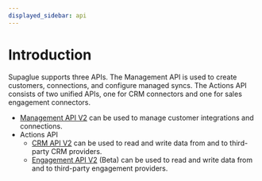 ```yaml
---
displayed_sidebar: api
---
```


# Introduction

Supaglue supports three APIs. The Management API is used to create customers, connections, and configure managed syncs. The Actions API consists of two unified APIs, one for CRM connectors and one for sales engagement connectors.

- [Management API V2](v2/mgmt/supaglue-management-api) can be used to manage customer integrations and connections.
- Actions API
    - [CRM API V2](v2/mgmt/crm/supaglue-crm-api) can be used to read and write data from and to third-party CRM providers.
    - [Engagement API V2](v2/mgmt/engagement/supaglue-engagement-api) (Beta) can be used to read and write data from and to third-party engagement providers.
